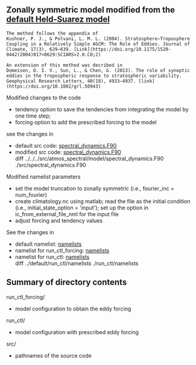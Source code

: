 ## Zonally symmetric model modified from the [default Held-Suarez model](../default)  
~~~
The method follows the appendix of  
Kushner, P. J., & Polvani, L. M. L. (2004). Stratosphere–Troposphere Coupling in a Relatively Simple AGCM: The Role of Eddies. Journal of Climate, 17(3), 629–639. [Link](https://doi.org/10.1175/1520-0442(2004)017<0629:SCIARS>2.0.CO;2)  

An extension of this method was decribed in  
Domeisen, D. I. V., Sun, L., & Chen, G. (2013). The role of synoptic eddies in the tropospheric response to stratospheric variability. Geophysical Research Letters, 40(18), 4933–4937. [link](https://doi.org/10.1002/grl.50943)
~~~

Modified changes to the code
- tendency option to save the tendencies from integrating the model by one time step; 
- forcing option to add the prescribed forcing to the model  

see the changes in
- default src code: [spectral_dynamics.F90](../../../src/atmos_spectral/model/spectral_dynamics.F90)
- modified src code: [spectral_dynamics.F90](./src/spectral_dynamics.F90)  
diff ../../../src/atmos_spectral/model/spectral_dynamics.F90 ./src/spectral_dynamics.F90

Modified namelist parameters
- set the model truncation to zonally symmetric (i.e., fourier_inc = num_fourier)
- create climatology.nc using matlab; read the file as the initial condition (i.e., initial_state_option    = 'input'); set up the option in ic_from_external_file_nml for the input file
- adjust forcing and tendency values

See the changes in
- default namelist: [namelists](../default/run_ctl/namelists)
- namelist for run_ctl_forcing: [namelists](./run_ctl_forcing/namelists)
- namelist for run_ctl: [namelists](./run_ctl/namelists)  
diff ../default/run_ctl/namelists ./run_ctl/namelists

## Summary of directory contents
run_ctl_forcing/  
- model configuration to obtain the eddy forcing

run_ctl/  
- model configuration with prescribed eddy forcing

src/  
- pathnames of the source code 
